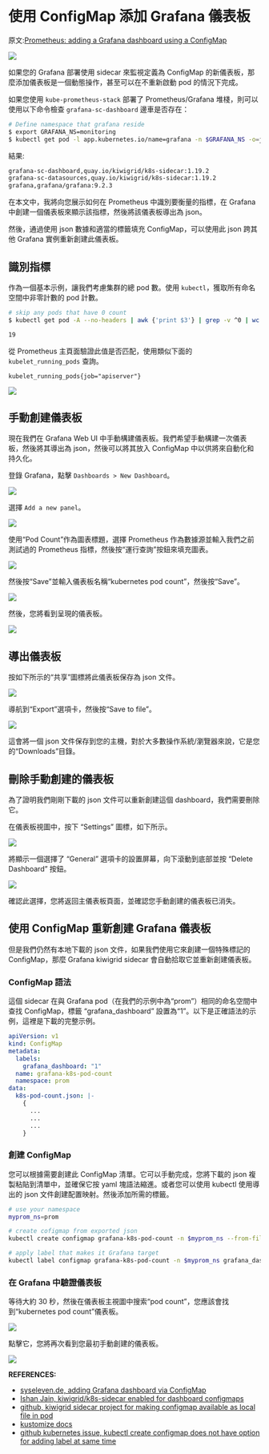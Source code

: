 # 使用 ConfigMap 添加 Grafana 儀表板

原文:[Prometheus: adding a Grafana dashboard using a ConfigMap](https://fabianlee.org/2022/07/06/prometheus-adding-a-grafana-dashboard-using-a-configmap/)

![](./assets/dashboard_gitpos.resized.png)

如果您的 Grafana 部署使用 sidecar 來監視定義為 ConfigMap 的新儀表板，那麼添加儀表板是一個動態操作，甚至可以在不重新啟動 pod 的情況下完成。

如果您使用 `kube-prometheus-stack` 部署了 Prometheus/Grafana 堆棧，則可以使用以下命令檢查 `grafana-sc-dashboard` 邊車是否存在：

```bash
# Define namespace that grafana reside
$ export GRAFANA_NS=monitoring
$ kubectl get pod -l app.kubernetes.io/name=grafana -n $GRAFANA_NS -o=jsonpath='{range .items[*].spec.containers[*]}{.name},{.image}{"\n"}{end}'
```

結果:

```bash hl_lines="1-2"
grafana-sc-dashboard,quay.io/kiwigrid/k8s-sidecar:1.19.2
grafana-sc-datasources,quay.io/kiwigrid/k8s-sidecar:1.19.2
grafana,grafana/grafana:9.2.3
```

在本文中，我將向您展示如何在 Prometheus 中識別要衡量的指標，在 Grafana 中創建一個儀表板來顯示該指標，然後將該儀表板導出為 json。

然後，通過使用 json 數據和適當的標籤填充 ConfigMap，可以使用此 json 跨其他 Grafana 實例重新創建此儀表板。

## 識別指標

作為一個基本示例，讓我們考慮集群的總 pod 數。使用 `kubectl`，獲取所有命名空間中非零計數的 pod 計數。

```bash
# skip any pods that have 0 count
$ kubectl get pod -A --no-headers | awk {'print $3'} | grep -v ^0 | wc -l

19
```

從 Prometheus 主頁面驗證此值是否匹配，使用類似下面的 `kubelet_running_pods` 查詢。

```promql
kubelet_running_pods{job="apiserver"}
```

![](./assets/prometheus_query_kubelet_running_pods.png)

## 手動創建儀表板

現在我們在 Grafana Web UI 中手動構建儀表板。我們希望手動構建一次儀表板，然後將其導出為 json，然後可以將其放入 ConfigMap 中以供將來自動化和持久化。

登錄 Grafana，點擊 `Dashboards > New Dashboard`。

![](./assets/create-new-dashboard.png)

選擇 `Add a new panel`。

![](./assets/grafana-add-new-panel)

使用“Pod Count”作為圖表標題，選擇 Prometheus 作為數據源並輸入我們之前測試過的 Prometheus 指標，然後按“運行查詢”按鈕來填充圖表。

![](./assets/grafana_metric_and_title.png)

然後按“Save”並輸入儀表板名稱“kubernetes pod count”，然後按“Save”。

![](./assets/grafana_save_dashboard.png)

然後，您將看到呈現的儀表板。

![](./assets/grafana_final_dashboard_display.png)

## 導出儀表板

按如下所示的“共享”圖標將此儀表板保存為 json 文件。

![](./assets/grafana_dashboard_share_icon.png)

導航到“Export”選項卡，然後按“Save to file”。

![](./assets/grafana_export_externally2.png)

這會將一個 json 文件保存到您的主機，對於大多數操作系統/瀏覽器來說，它是您的“Downloads”目錄。

## 刪除手動創建的儀表板

為了證明我們剛剛下載的 json 文件可以重新創建這個 dashboard，我們需要刪除它。

在儀表板視圖中，按下 “Settings” 圖標，如下所示。

![](./assets/grafana_dashboard_settings_todel.png)

將顯示一個選擇了 “General” 選項卡的設置屏幕，向下滾動到底部並按 “Delete Dashboard” 按鈕。

![](./assets/grafana_dashboard_settings_delete_button.png)

確認此選擇，您將返回主儀表板頁面，並確認您手動創建的儀表板已消失。

## 使用 ConfigMap 重新創建 Grafana 儀表板

但是我們仍然有本地下載的 json 文件，如果我們使用它來創建一個特殊標記的 ConfigMap，那麼 Grafana kiwigrid sidecar 會自動拾取它並重新創建儀表板。

### ConfigMap 語法

這個 sidecar 在與 Grafana pod（在我們的示例中為“prom”）相同的命名空間中查找 ConfigMap，標籤 “grafana_dashboard” 設置為“1”。以下是正確語法的示例，這裡是下載的完整示例。

```yaml title="pod-count-dashboard.yaml" hl_lines="4-5"
apiVersion: v1
kind: ConfigMap
metadata:
  labels:
    grafana_dashboard: "1"
  name: grafana-k8s-pod-count
  namespace: prom
data:
  k8s-pod-count.json: |-
    {
      ...
      ...
      ...
    }
```

### 創建 ConfigMap

您可以根據需要創建此 ConfigMap 清單。它可以手動完成，您將下載的 json 複製粘貼到清單中，並確保它按 yaml 塊語法縮進。或者您可以使用 kubectl 使用導出的 json 文件創建配置映射。然後添加所需的標籤。

```bash
# use your namespace
myprom_ns=prom

# create cofigmap from exported json
kubectl create configmap grafana-k8s-pod-count -n $myprom_ns --from-file=k8s-pod-count.json

# apply label that makes it Grafana target
kubectl label configmap grafana-k8s-pod-count -n $myprom_ns grafana_dashboard=1
```

### 在 Grafana 中驗證儀表板

等待大約 30 秒，然後在儀表板主視圖中搜索“pod count”，您應該會找到“kubernetes pod count”儀表板。

![](./assets/grafana_dashboards_search_podcount.png)

點擊它，您將再次看到您最初手動創建的儀表板。

![](./assets/grafana_final_dashboard_display.png)


**REFERENCES:**

- [syseleven.de, adding Grafana dashboard via ConfigMap](https://docs.syseleven.de/metakube-accelerator/building-blocks/observability-monitoring/kube-prometheus-stack#adding-grafana-dashboards)
- [Ishan Jain, kiwigrid/k8s-sidecar enabled for dashboard configmaps](https://faun.pub/grafana-dashboards-as-kubernetes-configmaps-959fd3159266)
- [github, kiwigrid sidecar project for making configmap available as local file in pod](https://github.com/kiwigrid/k8s-sidecar)
- [kustomize docs](https://kubernetes.io/docs/tasks/manage-kubernetes-objects/kustomization/)
- [github kubernetes issue, kubectl create configmap does not have option for adding label at same time](https://github.com/kubernetes/kubernetes/issues/60295)

